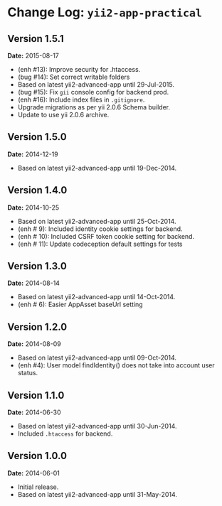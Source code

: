 Change Log: `yii2-app-practical`
================================

## Version 1.5.1

**Date:** 2015-08-17

- (enh #13): Improve security for .htaccess.
- (bug #14): Set correct writable folders
- Based on latest yii2-advanced-app until 29-Jul-2015.
- (bug #15): Fix `gii` console config for backend prod.
- (enh #16): Include index files in `.gitignore`.
- Upgrade migrations as per yii 2.0.6 Schema builder.
- Update to use yii 2.0.6 archive.

## Version 1.5.0

**Date:** 2014-12-19

- Based on latest yii2-advanced-app until 19-Dec-2014.

## Version 1.4.0

**Date:** 2014-10-25

- Based on latest yii2-advanced-app until 25-Oct-2014.
- (enh # 9): Included identity cookie settings for backend.
- (enh # 10): Included CSRF token cookie setting for backend.
- (enh # 11): Update codeception default settings for tests


## Version 1.3.0

**Date:** 2014-08-14

- Based on latest yii2-advanced-app until 14-Oct-2014.
- (enh # 6): Easier AppAsset baseUrl setting

## Version 1.2.0

**Date:** 2014-08-09

- Based on latest yii2-advanced-app until 09-Oct-2014.
- (enh #4): User model findIdentity() does not take into account user status.

## Version 1.1.0

**Date:** 2014-06-30

- Based on latest yii2-advanced-app until 30-Jun-2014.
- Included `.htaccess` for backend.


## Version 1.0.0

**Date:** 2014-06-01

- Initial release. 
- Based on latest yii2-advanced-app until 31-May-2014.

